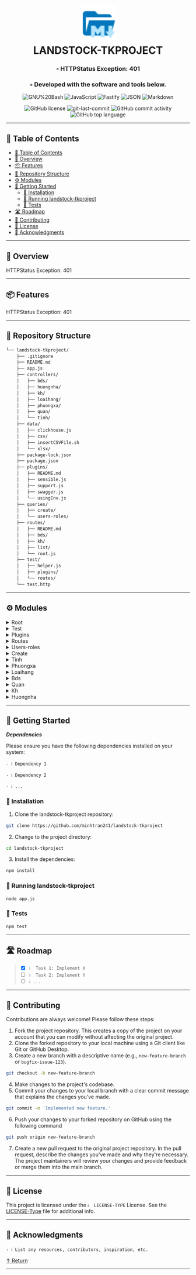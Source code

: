 <div align="center">
<h1 align="center">
<img src="https://raw.githubusercontent.com/PKief/vscode-material-icon-theme/ec559a9f6bfd399b82bb44393651661b08aaf7ba/icons/folder-markdown-open.svg" width="100" />
<br>LANDSTOCK-TKPROJECT</h1>
<h3>◦ HTTPStatus Exception: 401</h3>
<h3>◦ Developed with the software and tools below.</h3>

<p align="center">
<img src="https://img.shields.io/badge/GNU%20Bash-4EAA25.svg?style&logo=GNU-Bash&logoColor=white" alt="GNU%20Bash" />
<img src="https://img.shields.io/badge/JavaScript-F7DF1E.svg?style&logo=JavaScript&logoColor=black" alt="JavaScript" />
<img src="https://img.shields.io/badge/Fastify-000000.svg?style&logo=Fastify&logoColor=white" alt="Fastify" />
<img src="https://img.shields.io/badge/JSON-000000.svg?style&logo=JSON&logoColor=white" alt="JSON" />
<img src="https://img.shields.io/badge/Markdown-000000.svg?style&logo=Markdown&logoColor=white" alt="Markdown" />
</p>
<img src="https://img.shields.io/github/license/minhtran241/landstock-tkproject?style&color=5D6D7E" alt="GitHub license" />
<img src="https://img.shields.io/github/last-commit/minhtran241/landstock-tkproject?style&color=5D6D7E" alt="git-last-commit" />
<img src="https://img.shields.io/github/commit-activity/m/minhtran241/landstock-tkproject?style&color=5D6D7E" alt="GitHub commit activity" />
<img src="https://img.shields.io/github/languages/top/minhtran241/landstock-tkproject?style&color=5D6D7E" alt="GitHub top language" />
</div>

---

## 📖 Table of Contents
- [📖 Table of Contents](#-table-of-contents)
- [📍 Overview](#-overview)
- [📦 Features](#-features)
- [📂 Repository Structure](#-repository-structure)
- [⚙️ Modules](#modules)
- [🚀 Getting Started](#-getting-started)
    - [🔧 Installation](#-installation)
    - [🤖 Running landstock-tkproject](#-running-landstock-tkproject)
    - [🧪 Tests](#-tests)
- [🛣 Roadmap](#-roadmap)
- [🤝 Contributing](#-contributing)
- [📄 License](#-license)
- [👏 Acknowledgments](#-acknowledgments)

---


## 📍 Overview

HTTPStatus Exception: 401

---

## 📦 Features

HTTPStatus Exception: 401

---


## 📂 Repository Structure

```sh
└── landstock-tkproject/
    ├── .gitignore
    ├── README.md
    ├── app.js
    ├── controllers/
    │   ├── bds/
    │   ├── huongnha/
    │   ├── kh/
    │   ├── loaihang/
    │   ├── phuongxa/
    │   ├── quan/
    │   └── tinh/
    ├── data/
    │   ├── clickhouse.js
    │   ├── csv/
    │   ├── insertCSVFile.sh
    │   └── xlsx/
    ├── package-lock.json
    ├── package.json
    ├── plugins/
    │   ├── README.md
    │   ├── sensible.js
    │   ├── support.js
    │   ├── swagger.js
    │   └── usingEnv.js
    ├── queries/
    │   ├── create/
    │   └── users-roles/
    ├── routes/
    │   ├── README.md
    │   ├── bds/
    │   ├── kh/
    │   ├── list/
    │   └── root.js
    ├── test/
    │   ├── helper.js
    │   ├── plugins/
    │   └── routes/
    └── test.http
```


---

## ⚙️ Modules

<details closed><summary>Root</summary>

| File                                                                                | Summary                   |
| ---                                                                                 | ---                       |
| [test.http](https://github.com/minhtran241/landstock-tkproject/blob/main/test.http) | HTTPStatus Exception: 401 |
| [app.js](https://github.com/minhtran241/landstock-tkproject/blob/main/app.js)       | HTTPStatus Exception: 401 |

</details>

<details closed><summary>Test</summary>

| File                                                                                     | Summary                   |
| ---                                                                                      | ---                       |
| [helper.js](https://github.com/minhtran241/landstock-tkproject/blob/main/test/helper.js) | HTTPStatus Exception: 401 |

</details>

<details closed><summary>Plugins</summary>

| File                                                                                                         | Summary                   |
| ---                                                                                                          | ---                       |
| [support.test.js](https://github.com/minhtran241/landstock-tkproject/blob/main/test/plugins/support.test.js) | HTTPStatus Exception: 401 |
| [sensible.js](https://github.com/minhtran241/landstock-tkproject/blob/main/plugins/sensible.js)              | HTTPStatus Exception: 401 |
| [usingEnv.js](https://github.com/minhtran241/landstock-tkproject/blob/main/plugins/usingEnv.js)              | HTTPStatus Exception: 401 |
| [swagger.js](https://github.com/minhtran241/landstock-tkproject/blob/main/plugins/swagger.js)                | HTTPStatus Exception: 401 |
| [support.js](https://github.com/minhtran241/landstock-tkproject/blob/main/plugins/support.js)                | HTTPStatus Exception: 401 |

</details>

<details closed><summary>Routes</summary>

| File                                                                                                        | Summary                   |
| ---                                                                                                         | ---                       |
| [example.test.js](https://github.com/minhtran241/landstock-tkproject/blob/main/test/routes/example.test.js) | HTTPStatus Exception: 401 |
| [root.test.js](https://github.com/minhtran241/landstock-tkproject/blob/main/test/routes/root.test.js)       | HTTPStatus Exception: 401 |
| [root.js](https://github.com/minhtran241/landstock-tkproject/blob/main/routes/root.js)                      | HTTPStatus Exception: 401 |

</details>

<details closed><summary>Users-roles</summary>

| File                                                                                                    | Summary                   |
| ---                                                                                                     | ---                       |
| [grant.sql](https://github.com/minhtran241/landstock-tkproject/blob/main/queries/users-roles/grant.sql) | HTTPStatus Exception: 401 |

</details>

<details closed><summary>Create</summary>

| File                                                                                                             | Summary                   |
| ---                                                                                                              | ---                       |
| [tb_Tinh.sql](https://github.com/minhtran241/landstock-tkproject/blob/main/queries/create/tb_Tinh.sql)           | HTTPStatus Exception: 401 |
| [tb_BDS.sql](https://github.com/minhtran241/landstock-tkproject/blob/main/queries/create/tb_BDS.sql)             | HTTPStatus Exception: 401 |
| [tb_Quan.sql](https://github.com/minhtran241/landstock-tkproject/blob/main/queries/create/tb_Quan.sql)           | HTTPStatus Exception: 401 |
| [tb_KhachHang.sql](https://github.com/minhtran241/landstock-tkproject/blob/main/queries/create/tb_KhachHang.sql) | HTTPStatus Exception: 401 |
| [tb_HuongNha.sql](https://github.com/minhtran241/landstock-tkproject/blob/main/queries/create/tb_HuongNha.sql)   | HTTPStatus Exception: 401 |
| [tb_LoaiHang.sql](https://github.com/minhtran241/landstock-tkproject/blob/main/queries/create/tb_LoaiHang.sql)   | HTTPStatus Exception: 401 |
| [tb_PhuongXa.sql](https://github.com/minhtran241/landstock-tkproject/blob/main/queries/create/tb_PhuongXa.sql)   | HTTPStatus Exception: 401 |

</details>

<details closed><summary>Tinh</summary>

| File                                                                                               | Summary                   |
| ---                                                                                                | ---                       |
| [index.js](https://github.com/minhtran241/landstock-tkproject/blob/main/controllers/tinh/index.js) | HTTPStatus Exception: 401 |
| [index.js](https://github.com/minhtran241/landstock-tkproject/blob/main/routes/list/tinh/index.js) | HTTPStatus Exception: 401 |

</details>

<details closed><summary>Phuongxa</summary>

| File                                                                                                   | Summary                   |
| ---                                                                                                    | ---                       |
| [index.js](https://github.com/minhtran241/landstock-tkproject/blob/main/controllers/phuongxa/index.js) | HTTPStatus Exception: 401 |
| [index.js](https://github.com/minhtran241/landstock-tkproject/blob/main/routes/list/phuongxa/index.js) | HTTPStatus Exception: 401 |

</details>

<details closed><summary>Loaihang</summary>

| File                                                                                                   | Summary                   |
| ---                                                                                                    | ---                       |
| [index.js](https://github.com/minhtran241/landstock-tkproject/blob/main/controllers/loaihang/index.js) | HTTPStatus Exception: 401 |
| [index.js](https://github.com/minhtran241/landstock-tkproject/blob/main/routes/list/loaihang/index.js) | HTTPStatus Exception: 401 |

</details>

<details closed><summary>Bds</summary>

| File                                                                                              | Summary                   |
| ---                                                                                               | ---                       |
| [index.js](https://github.com/minhtran241/landstock-tkproject/blob/main/controllers/bds/index.js) | HTTPStatus Exception: 401 |
| [utils.js](https://github.com/minhtran241/landstock-tkproject/blob/main/controllers/bds/utils.js) | HTTPStatus Exception: 401 |
| [index.js](https://github.com/minhtran241/landstock-tkproject/blob/main/routes/bds/index.js)      | HTTPStatus Exception: 401 |

</details>

<details closed><summary>Quan</summary>

| File                                                                                               | Summary                   |
| ---                                                                                                | ---                       |
| [index.js](https://github.com/minhtran241/landstock-tkproject/blob/main/controllers/quan/index.js) | HTTPStatus Exception: 401 |
| [index.js](https://github.com/minhtran241/landstock-tkproject/blob/main/routes/list/quan/index.js) | HTTPStatus Exception: 401 |

</details>

<details closed><summary>Kh</summary>

| File                                                                                             | Summary                   |
| ---                                                                                              | ---                       |
| [index.js](https://github.com/minhtran241/landstock-tkproject/blob/main/controllers/kh/index.js) | HTTPStatus Exception: 401 |
| [index.js](https://github.com/minhtran241/landstock-tkproject/blob/main/routes/kh/index.js)      | HTTPStatus Exception: 401 |

</details>

<details closed><summary>Huongnha</summary>

| File                                                                                                   | Summary                   |
| ---                                                                                                    | ---                       |
| [index.js](https://github.com/minhtran241/landstock-tkproject/blob/main/controllers/huongnha/index.js) | HTTPStatus Exception: 401 |
| [index.js](https://github.com/minhtran241/landstock-tkproject/blob/main/routes/list/huongnha/index.js) | HTTPStatus Exception: 401 |

</details>

---

## 🚀 Getting Started

***Dependencies***

Please ensure you have the following dependencies installed on your system:

`- ℹ️ Dependency 1`

`- ℹ️ Dependency 2`

`- ℹ️ ...`

### 🔧 Installation

1. Clone the landstock-tkproject repository:
```sh
git clone https://github.com/minhtran241/landstock-tkproject
```

2. Change to the project directory:
```sh
cd landstock-tkproject
```

3. Install the dependencies:
```sh
npm install
```

### 🤖 Running landstock-tkproject

```sh
node app.js
```

### 🧪 Tests
```sh
npm test
```

---


## 🛣 Roadmap

> - [X] `ℹ️  Task 1: Implement X`
> - [ ] `ℹ️  Task 2: Implement Y`
> - [ ] `ℹ️ ...`


---

## 🤝 Contributing

Contributions are always welcome! Please follow these steps:
1. Fork the project repository. This creates a copy of the project on your account that you can modify without affecting the original project.
2. Clone the forked repository to your local machine using a Git client like Git or GitHub Desktop.
3. Create a new branch with a descriptive name (e.g., `new-feature-branch` or `bugfix-issue-123`).
```sh
git checkout -b new-feature-branch
```
4. Make changes to the project's codebase.
5. Commit your changes to your local branch with a clear commit message that explains the changes you've made.
```sh
git commit -m 'Implemented new feature.'
```
6. Push your changes to your forked repository on GitHub using the following command
```sh
git push origin new-feature-branch
```
7. Create a new pull request to the original project repository. In the pull request, describe the changes you've made and why they're necessary.
The project maintainers will review your changes and provide feedback or merge them into the main branch.

---

## 📄 License

This project is licensed under the `ℹ️  LICENSE-TYPE` License. See the [LICENSE-Type](LICENSE) file for additional info.

---

## 👏 Acknowledgments

`- ℹ️ List any resources, contributors, inspiration, etc.`

[↑ Return](#Top)

---
